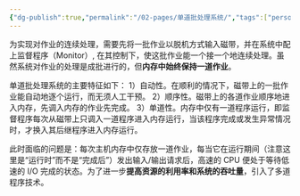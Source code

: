 ```yaml
---
{"dg-publish":true,"permalink":"/02-pages/单道批处理系统/","tags":["personal/blog","os"]}
---
```


为实现对作业的连续处理，需要先将一批作业以脱机方式输入磁带，并在系统中配上监督程序（Monitor）, 在其控制下，使这批作业能一个接一个地连续处理。虽然系统对作业的处理是成批进行的，但**内存中始终保持一道作业**。

单道批处理系统的主要特征如下： 
1）自动性。在顺利的情况下，磁带上的一批作业能自动地逐个运行，而无须人工干预。 
2）顺序性。磁带上的各道作业顺序地进入内存，先调入内存的作业先完成。 
3）单道性。内存中仅有一道程序运行，即监督程序每次从磁带上只调入一道程序进入内存运行，当该程序完成或发生异常情况时，才换入其后继程序进入内存运行。

此时面临的问题是：每次主机内存中仅存放一道作业，每当它在运行期间（注意这里是“运行时”而不是“完成后”）发出输入/输出请求后，高速的 CPU 便处于等待低速的 I/O 完成的状态。为了进一步**提高资源的利用率和系统的吞吐量**，引入了多道程序技术。